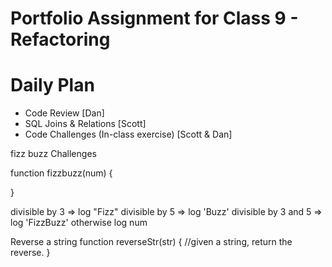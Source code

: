 # Portfolio Assignment for Class 9 - Refactoring

# Daily Plan
- Code Review [Dan]
- SQL Joins & Relations [Scott]
- Code Challenges (In-class exercise) [Scott & Dan]

fizz buzz Challenges

  function fizzbuzz(num) {

  }


 divisible by 3 => log "Fizz"
 divisible by 5 => log 'Buzz'
 divisible by 3 and 5 => log 'FizzBuzz'
 otherwise log num

Reverse a string
  function reverseStr(str) {
    //given a string, return the reverse.
  }
